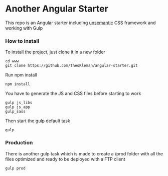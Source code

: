 # Another Angular Starter

This repo is an Angular starter including [unsemantic](http://unsemantic.com/) CSS framework and working with Gulp

### How to install

To install the project, just clone it in a new folder 
```
cd www
git clone https://github.com/TheoKleman/angular-starter.git
```

Run npm install
```
npm install
```

You have to generate the JS and CSS files before starting to work 
```
gulp js_libs
gulp js_app
gulp_sass
```

Then start the gulp default task  
```
gulp
```

### Production

There is another gulp task which is made to create a /prod folder with all the files optimized and ready to be deployed with a FTP client

```
gulp prod
```
